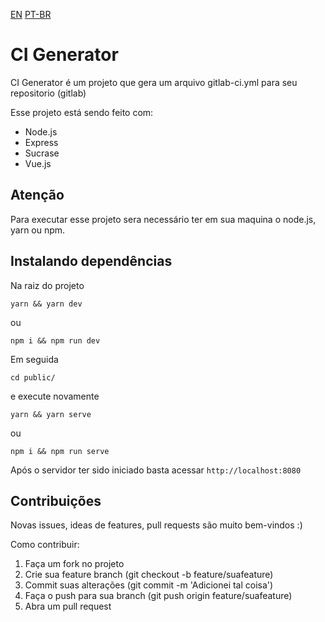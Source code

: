 [EN](/blob/master/README.md) [PT-BR](/blob/master/README.pt-br.md)

# CI Generator

CI Generator é um projeto que gera um arquivo gitlab-ci.yml para seu repositorio (gitlab)

Esse projeto está sendo feito com:
* Node.js
* Express
* Sucrase
* Vue.js

## Atenção

Para executar esse projeto sera necessário ter em sua maquina o node.js, yarn ou npm.

## Instalando dependências

Na raiz do projeto
```
yarn && yarn dev
```
ou

```
npm i && npm run dev
```

Em seguida

```
cd public/
```
e execute novamente 
```
yarn && yarn serve
```
ou

```
npm i && npm run serve
```

Após o servidor ter sido iniciado basta acessar
```http://localhost:8080```

## Contribuições 
Novas issues, ideas de features, pull requests são muito bem-vindos :)

Como contribuir:

1. Faça um fork no projeto
2. Crie sua feature branch (git checkout -b feature/suafeature)
3. Commit suas alterações (git commit -m 'Adicionei tal coisa')
4. Faça o push para sua branch (git push origin feature/suafeature)
5. Abra um pull request
